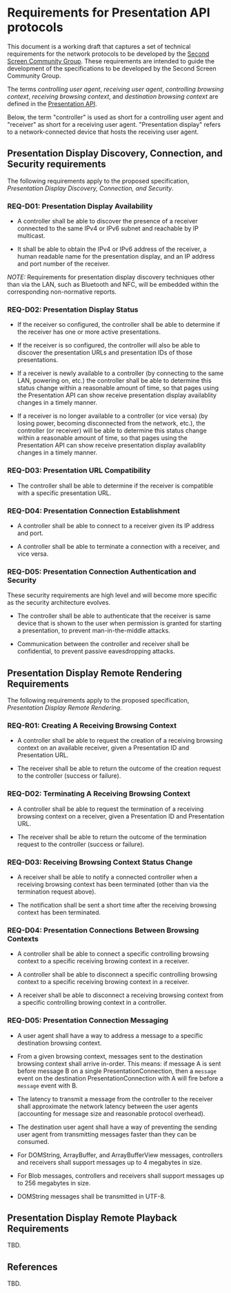 # Requirements for Presentation API protocols 

This document is a working draft that captures a set of technical requirements
for the network protocols to be developed by the [Second Screen Community
Group](https://webscreens.github.io/cg-charter/).  These requirements are
intended to guide the development of the specifications to be developed by the
Second Screen Community Group.

The terms *controlling user agent*, *receiving user agent*, *controlling
browsing context*, *receiving browsing context*, and *destination browsing
context* are defined in the [Presentation
API](https://w3c.github.io/presentation-api/).

Below, the term "controller" is used as short for a controlling user agent and
"receiver" as short for a receiving user agent.  "Presentation display" refers
to a network-connected device that hosts the receiving user agent.

## <a name="spec-ddc"></a>Presentation Display Discovery, Connection, and Security requirements

The following requirements apply to the proposed specification, *Presentation
Display Discovery, Connection, and Security*.

### <a name="REQ-D01"></a>REQ-D01: Presentation Display Availability

- A controller shall be able to discover the presence of a receiver connected to
the same IPv4 or IPv6 subnet and reachable by IP multicast.

- It shall be able to obtain the IPv4 or IPv6 address of the receiver, a human
readable name for the presentation display, and an IP address and port number of
the receiver.

*NOTE:* Requirements for presentation display discovery techniques other than
via the LAN, such as Bluetooth and NFC, will be embedded within the
corresponding non-normative reports.

### <a name="REQ-D02"></a>REQ-D02: Presentation Display Status

- If the receiver so configured, the controller shall be able to determine if the
receiver has one or more active presentations.

- If the receiver is so configured, the controller will also be able to discover
the presentation URLs and presentation IDs of those presentations.

- If a receiver is newly available to a controller (by connecting to the same
LAN, powering on, etc.) the controller shall be able to determine this status
change within a reasonable amount of time, so that pages using the
Presentation API can show receive presentation display availablity changes in
a timely manner.

- If a receiver is no longer available to a controller (or vice versa) (by
losing power, becoming disconnected from the network, etc.), the controller (or
receiver) will be able to determine this status change within a reasonable
amount of time, so that pages using the Presentation API can show receive
presentation display availablity changes in a timely manner.

### <a name="REQ-D02"></a>REQ-D03: Presentation URL Compatibility

- The controller shall be able to determine if the receiver is compatible with a
specific presentation URL.

### <a name="REQ-D04"></a>REQ-D04: Presentation Connection Establishment

- A controller shall be able to connect to a receiver given its IP address and port.

- A controller shall be able to terminate a connection with a receiver, and vice versa.

### <a name="REQ-D04"></a>REQ-D05: Presentation Connection Authentication and Security

These security requirements are high level and will become more specific as the
security architecture evolves.

- The controller shall be able to authenticate that the receiver is same device
that is shown to the user when permission is granted for starting a presentation,
to prevent man-in-the-middle attacks.

- Communication between the controller and receiver shall be confidential, to prevent
passive eavesdropping attacks.

## <a name="spec-rendering"></a>Presentation Display Remote Rendering Requirements

The following requirements apply to the proposed specification, *Presentation
Display Remote Rendering*.

### <a name="REQ-R01"></a>REQ-R01: Creating A Receiving Browsing Context

- A controller shall be able to request the creation of a receiving browsing
context on an available receiver, given a Presentation ID and Presentation
URL.

- The receiver shall be able to return the outcome of the creation request to the
controller (success or failure).

### <a name="REQ-R02"></a>REQ-D02: Terminating A Receiving Browsing Context

- A controller shall be able to request the termination of a receiving browsing
context on a receiver, given a Presentation ID and Presentation URL.

- The receiver shall be able to return the outcome of the termination request to
the controller (success or failure).

### <a name="REQ-R03"></a>REQ-D03: Receiving Browsing Context Status Change

- A receiver shall be able to notify a connected controller when a receiving
browsing context has been terminated (other than via the termination request
above).

- The notification shall be sent a short time after the receiving browsing
context has been terminated.

### <a name="REQ-R04"></a>REQ-D04: Presentation Connections Between Browsing Contexts

- A controller shall be able to connect a specific controlling browsing context to a
specific receiving browing context in a receiver.

- A controller shall be able to disconnect a specific controlling browsing context to a
specific receiving browing context in a receiver.

- A receiver shall be able to disconnect a receiving browsing context from a
specific controlling browing context in a controller.

### <a name="REQ-R05"></a>REQ-D05: Presentation Connection Messaging

- A user agent shall have a way to address a message to a specific destination
browsing context.

- From a given browsing context, messages sent to the destination browsing
context shall arrive in-order.  This means: if message A is sent before
message B on a single PresentationConnection, then a `message` event on the
destination PresentationConnection with A will fire before a `message` event
with B.

- The latency to transmit a message from the controller to the receiver shall
approximate the network latency between the user agents (accounting for
message size and reasonable protocol overhead).

- The destination user agent shall have a way of preventing the sending user
agent from transmitting messages faster than they can be consumed.

- For DOMString, ArrayBuffer, and ArrayBufferView messages, controllers and
receivers shall support messages up to 4 megabytes in size.

- For Blob messages, controllers and receivers shall support messages up to 256
megabytes in size.

- DOMString messages shall be transmitted in UTF-8.

## <a name="spec-playback"></a>Presentation Display Remote Playback Requirements

TBD.

## References

TBD.

